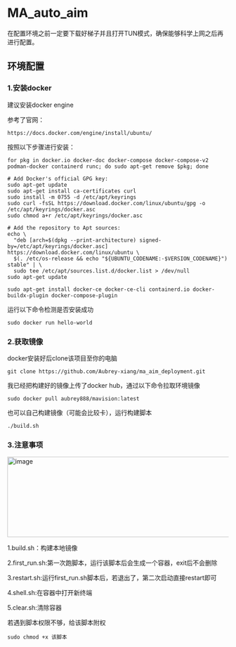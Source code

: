 # MA_auto_aim

在配置环境之前一定要下载好梯子并且打开TUN模式，确保能够科学上网之后再进行配置。

## 环境配置
### 1.安装docker

建议安装docker engine 

参考了官网：

```
https://docs.docker.com/engine/install/ubuntu/
```

按照以下步骤进行安装：

```
for pkg in docker.io docker-doc docker-compose docker-compose-v2 podman-docker containerd runc; do sudo apt-get remove $pkg; done
```

```
# Add Docker's official GPG key:
sudo apt-get update
sudo apt-get install ca-certificates curl
sudo install -m 0755 -d /etc/apt/keyrings
sudo curl -fsSL https://download.docker.com/linux/ubuntu/gpg -o /etc/apt/keyrings/docker.asc
sudo chmod a+r /etc/apt/keyrings/docker.asc

# Add the repository to Apt sources:
echo \
  "deb [arch=$(dpkg --print-architecture) signed-by=/etc/apt/keyrings/docker.asc] https://download.docker.com/linux/ubuntu \
  $(. /etc/os-release && echo "${UBUNTU_CODENAME:-$VERSION_CODENAME}") stable" | \
  sudo tee /etc/apt/sources.list.d/docker.list > /dev/null
sudo apt-get update
```

```
sudo apt-get install docker-ce docker-ce-cli containerd.io docker-buildx-plugin docker-compose-plugin
```

运行以下命令检测是否安装成功

```
sudo docker run hello-world
```


### 2.获取镜像

docker安装好后clone该项目至你的电脑

```
git clone https://github.com/Aubrey-xiang/ma_aim_deployment.git
```

我已经把构建好的镜像上传了docker hub，通过以下命令拉取环境镜像

```
sudo docker pull aubrey888/mavision:latest
```

也可以自己构建镜像（可能会比较卡），运行构建脚本

```
./build.sh
```

### 3.注意事项

<img width="692" height="183" alt="image" src="https://github.com/user-attachments/assets/dcc4d90b-ab4f-4aee-be97-97700cb85828" />

1.build.sh：构建本地镜像

2.first_run.sh:第一次跑脚本，运行该脚本后会生成一个容器，exit后不会删除

3.restart.sh:运行first_run.sh脚本后，若退出了，第二次启动直接restart即可

4.shell.sh:在容器中打开新终端

5.clear.sh:清除容器

若遇到脚本权限不够，给该脚本附权

```
sudo chmod +x 该脚本
```



